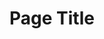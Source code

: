 ---
layout: layout.11ty.js
title: Page Title
sections:
  - type: "header"
    content:
      id:
      logo: "/logo.png"

  - type: "fancyText"
    content:
      id: 
      banner: Philippe Bordonnet
      text: | 
        Inspired, **Philippe Bordonnet** appears to impose colors and movements to wash over him free of restraints, with the energy of life and the occasionally extravagant daze of spontaneous emotions !  
        
        **HIS EXPRESSION REMAINS THAT OF A FIGURATIVE ABSTRACTION**  
        
        The truths he expresses seem to frame his "gestures" and offer a contemporary poetry that permits us some jubilant lapses.  
        
        This man loves life, and knows to explore and understand it. No doubt therein lie his inspirations, his fulgurances.
        Nature, people, their attidudes... It is thus, without restraint, that he reaches out to his destination and presents us with an " introductory scene" which for us, the viewers, will be a formidable and evident journey of emotions and excitements....  
        
        **Born in 1973 in Ingwiller (Alsace-France) / Gallery owner/Artist/ Inspirations, Gerhard Richter and Franz Kline**  

  - type: "hr"
    content:
      id: 
      href:
      text: 

  # - type: "collapsibleText"
  #   content:
  #     id: 
  #     text: |
  #       # curriculum
  #       ## Heute um 19:00
          
  #       Uhr findet der letzte Live-Painting Event unserer Reihe statt.  
          
  #       **Ania Dziezewska** und **Volker Scheurer** schaffen ein Bild zum Musik der Gruppe Kraftwerk, vor allem dem Titel Metropolis aus dem Jahr 1978,  
          
  #       Dabei verwenden sie japanische Tusche ebenso wie Acrylfarbe und Markerstifte. Sie werden zusammen an einem Bild arbeiten, was einen Spannungsbogen erzeugt.  
          
  #       Etwa 20 Minuten werden sich die beiden Künstler von der Musik tragen und inspirieren lassen. Die Idee dazu entstand 2019 bei einem Event im Kieswerk Weil, wo ein Wandaltar geschaffen wurde.  
  #       Anschließend werden die Kunstwerke der an der Live Performance beteiligten Künstler für drei Wochen in der Galerie zu den üblichen Öffnungszeiten gezeigt werden: Elena Politowa, Ania Dziezewska, Alexandru Musteata, Volker Scheurer, Philippe Bordonnet und die Skulpturen von Hans-Peter Zöllin. Weitere und ergänzte Videos und Bilder der vergangenen zwei Wochen finden Sie hier: https://kunst-unter-uns.de/category/ausstellung/

  - type: "footer"
    content:
      id: footer
---